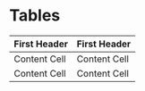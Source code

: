 Tables
======
| First Header | First Header |
| ------------ | ------------ |
| Content Cell | Content Cell |
| Content Cell | Content Cell |
